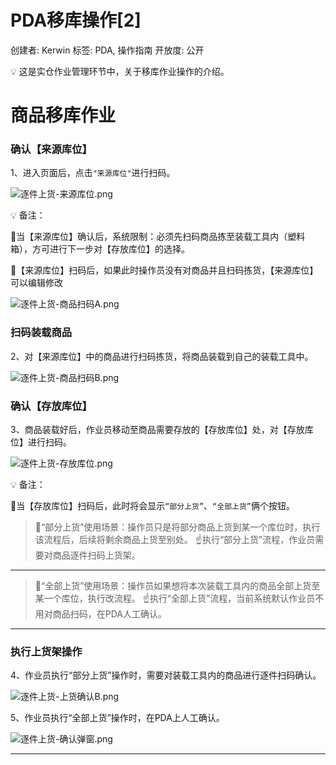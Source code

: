 # PDA移库操作[2]

创建者: Kerwin
标签: PDA, 操作指南
开放度: 公开

<aside>
💡 这是实仓作业管理环节中，关于移库作业操作的介绍。

</aside>

# 商品移库作业

### 确认【来源库位】

1、进入页面后，点击`"来源库位"`进行扫码。

![逐件上货-来源库位.png](PDA%E7%A7%BB%E5%BA%93%E6%93%8D%E4%BD%9C%5B2%5D%2005a3147266004eff861ba78a28a18566/%25E9%2580%2590%25E4%25BB%25B6%25E4%25B8%258A%25E8%25B4%25A7-%25E6%259D%25A5%25E6%25BA%2590%25E5%25BA%2593%25E4%25BD%258D.png)

<aside>
💡 备注：

📌当【来源库位】确认后，系统限制：必须先扫码商品拣至装载工具内（塑料箱），方可进行下一步对【存放库位】的选择。

📌【来源库位】扫码后，如果此时操作员没有对商品并且扫码拣货，【来源库位】可以编辑修改

</aside>

![逐件上货-商品扫码A.png](PDA%E4%B8%8A%E8%B4%A7%E6%9E%B6%E6%93%8D%E4%BD%9C%5B1%5D%20bdfbd82d78dd484a9ec56555d8c134bb/%25E9%2580%2590%25E4%25BB%25B6%25E4%25B8%258A%25E8%25B4%25A7-%25E5%2595%2586%25E5%2593%2581%25E6%2589%25AB%25E7%25A0%2581A.png)

### 扫码装载商品

2、对【来源库位】中的商品进行扫码拣货，将商品装载到自己的装载工具中。

![逐件上货-商品扫码B.png](PDA%E4%B8%8A%E8%B4%A7%E6%9E%B6%E6%93%8D%E4%BD%9C%5B1%5D%20bdfbd82d78dd484a9ec56555d8c134bb/%25E9%2580%2590%25E4%25BB%25B6%25E4%25B8%258A%25E8%25B4%25A7-%25E5%2595%2586%25E5%2593%2581%25E6%2589%25AB%25E7%25A0%2581B.png)

### 确认【存放库位】

3、商品装载好后，作业员移动至商品需要存放的【存放库位】处，对【存放库位】进行扫码。

![逐件上货-存放库位.png](PDA%E4%B8%8A%E8%B4%A7%E6%9E%B6%E6%93%8D%E4%BD%9C%5B1%5D%20bdfbd82d78dd484a9ec56555d8c134bb/%25E9%2580%2590%25E4%25BB%25B6%25E4%25B8%258A%25E8%25B4%25A7-%25E5%25AD%2598%25E6%2594%25BE%25E5%25BA%2593%25E4%25BD%258D.png)

<aside>
💡 备注：

📌当【存放库位】扫码后，此时将会显示`“部分上货”`、`“全部上货”`俩个按钮。

</aside>

> 💬“部分上货”使用场景：操作员只是将部分商品上货到某一个库位时，执行该流程后，后续将剩余商品上货至别处。
☝️执行“部分上货”流程，作业员需要对商品逐件扫码上货架。
> 

---

> 💬“全部上货”使用场景：操作员如果想将本次装载工具内的商品全部上货至某一个库位，执行改流程。
☝️执行“全部上货”流程，当前系统默认作业员不用对商品扫码，在PDA人工确认。
> 

---

### 执行上货架操作

4、作业员执行“部分上货”操作时，需要对装载工具内的商品进行逐件扫码确认。

![逐件上货-上货确认B.png](PDA%E4%B8%8A%E8%B4%A7%E6%9E%B6%E6%93%8D%E4%BD%9C%5B1%5D%20bdfbd82d78dd484a9ec56555d8c134bb/%25E9%2580%2590%25E4%25BB%25B6%25E4%25B8%258A%25E8%25B4%25A7-%25E4%25B8%258A%25E8%25B4%25A7%25E7%25A1%25AE%25E8%25AE%25A4B.png)

5、作业员执行“全部上货”操作时，在PDA上人工确认。

![逐件上货-确认弹窗.png](PDA%E4%B8%8A%E8%B4%A7%E6%9E%B6%E6%93%8D%E4%BD%9C%5B1%5D%20bdfbd82d78dd484a9ec56555d8c134bb/%25E9%2580%2590%25E4%25BB%25B6%25E4%25B8%258A%25E8%25B4%25A7-%25E7%25A1%25AE%25E8%25AE%25A4%25E5%25BC%25B9%25E7%25AA%2597.png)

---